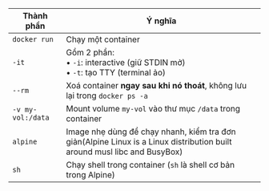 | Thành phần        | Ý nghĩa                                                                            |
| ----------------- | ---------------------------------------------------------------------------------- |
| `docker run`      | Chạy một container                                                                 |
| `-it`             | Gồm 2 phần:<br>• `-i`: interactive (giữ STDIN mở)<br>• `-t`: tạo TTY (terminal ảo) |
| `--rm`            | Xoá container **ngay sau khi nó thoát**, không lưu lại trong `docker ps -a`        |
| `-v my-vol:/data` | Mount volume `my-vol` vào thư mục `/data` trong container                          |
| `alpine`          | Image nhẹ dùng để chạy nhanh, kiểm tra đơn giản(Alpine Linux⁠ is a Linux distribution built around musl libc⁠ and BusyBox⁠)|
| `sh`              | Chạy shell trong container (`sh` là shell cơ bản trong Alpine)                     |
